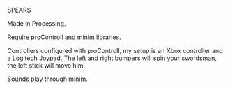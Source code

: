 SPEARS

Made in Processing.

Require proControll and minim libraries.

Controllers configured with proControll, my setup is an
Xbox controller and a Logitech Joypad.  The left and right
bumpers will spin your swordsman, the left stick will move
him.

Sounds play through minim.
